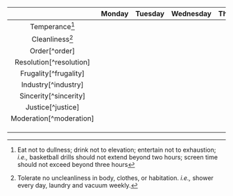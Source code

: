 |                           | Monday | Tuesday | Wednesday | Thursday | Friday | Saturday | Sunday |     |
| :-----------------------: | :----: | :-----: | :-------: | :------: | :----: | :------: | :----: | :-: |
|  Temperance[^temperance]  |        |         |           |          |        |          |        |     |
| Cleanliness[^cleanliness] |        |         |           |          |        |          |        |     |
|       Order[^order]       |        |         |           |          |        |          |        |     |
|  Resolution[^resolution]  |        |         |           |          |        |          |        |     |
|   Frugality[^frugality]   |        |         |           |          |        |          |        |     |
|    Industry[^industry]    |        |         |           |          |        |          |        |     |
|   Sincerity[^sincerity]   |        |         |           |          |        |          |        |     |
|     Justice[^justice]     |        |         |           |          |        |          |        |     |
|  Moderation[^moderation]  |        |         |           |          |        |          |        |     |
|                           |        |         |           |          |        |          |        |     |
|                           |        |         |           |          |        |          |        |     |
|                           |        |         |           |          |        |          |        |     |

[^temperance]: Eat not to dullness; drink not to elevation; entertain not to exhaustion; _i.e.,_ basketball drills should not extend beyond two hours; screen time should not exceed beyond three hours
[^cleanliness]: Tolerate no uncleanliness in body, clothes, or habitation. _i.e.,_ shower every day, laundry and vacuum weekly.
